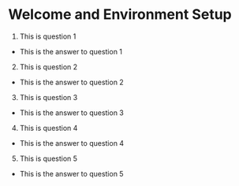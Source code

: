 # Welcome and Environment Setup

1. This is question 1

- This is the answer to question 1

2. This is question 2

- This is the answer to question 2

3. This is question 3

- This is the answer to question 3

4. This is question 4

- This is the answer to question 4

5. This is question 5

- This is the answer to question 5
